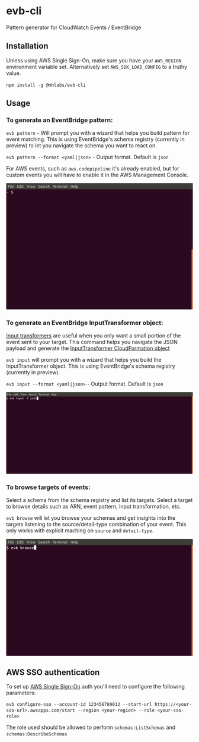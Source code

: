 # evb-cli
Pattern generator for CloudWatch Events / EventBridge

## Installation 
Unless using AWS Single Sign-On, make sure you have your `AWS_REGION` environment variable set. Alternatively set `AWS_SDK_LOAD_CONFIG` to a truthy value.

`npm install -g @mhlabs/evb-cli`

## Usage

### To generate an EventBridge pattern:
`evb pattern` - Will prompt you with a wizard that helps you build pattern for event matching. This is using EventBridge's schema registry (currently in preview) to let you navigate the schema you want to react on. 

`evb pattern --format <yaml|json>` - Output format. Default is `json`

For AWS events, such as `aws.codepipeline` it's already enabled, but for custom events you will have to enable it in the AWS Management Console.

![Demo](demo.gif)

### To generate an EventBridge InputTransformer object:
[Input transformers](https://docs.aws.amazon.com/eventbridge/latest/userguide/eventbridge-input-transformer-tutorial.html) are useful when you only want a small portion of the event sent to your target. This command helps you navigate the JSON payload and generate the [InputTransformer CloudFormation object](https://docs.aws.amazon.com/AWSCloudFormation/latest/UserGuide/aws-properties-events-rule-inputtransformer.html)

`evb input` will prompt you with a wizard that helps you build the InputTransformer object. This is using EventBridge's schema registry (currently in preview).

`evb input --format <yaml|json>` - Output format. Default is `json`

![Demo](demo-input.gif)

### To browse targets of events:
Select a schema from the schema registry and list its targets. Select a target to browse details such as ARN, event pattern, input transformation, etc.

`evb browse` will let you browse your schemas and get insights into the targets listening to the source/detail-type combination of your event. This only works with explicit maching on `source` and `detail-type`.

![Demo](demo-browse.gif)

## AWS SSO authentication

To set up [AWS Single Sign-On](https://aws.amazon.com/single-sign-on/) auth you'll need to configure the following parameters:

```
evb configure-sso --account-id 123456789012 --start-url https://<your-sso-url>.awsapps.com/start --region <your-region> --role <your-sso-role>
```

The role used should be allowed to perform `schemas:ListSchemas` and `schemas:DescribeSchemas`
